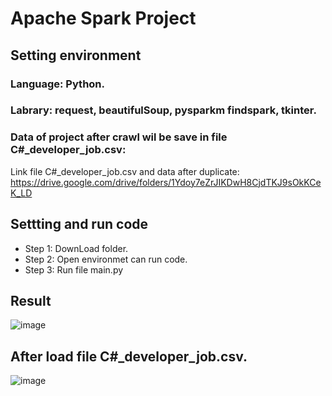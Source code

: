 

# Apache Spark Project

## Setting environment
### Language: Python.
### Labrary: request, beautifulSoup, pysparkm findspark, tkinter.

### Data of project after crawl wil be save in file C#_developer_job.csv:
Link file C#_developer_job.csv and data after duplicate:
https://drive.google.com/drive/folders/1Ydoy7eZrJIKDwH8CjdTKJ9sOkKCeK_LD




## Settting and run code
+ Step 1: DownLoad folder.
+ Step 2: Open environmet can run code.
+ Step 3: Run file main.py
## Result

![image](https://github.com/datt46999/Apache-Spark/assets/125117718/38f80ab4-bbef-459d-84b4-4dedc98b71f8)

## After load file C#_developer_job.csv.  

![image](https://github.com/datt46999/Apache-Spark/assets/125117718/5032039c-9214-4022-b02b-c191cc59ebff)
